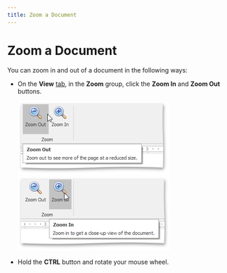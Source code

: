 ```yaml
---
title: Zoom a Document
---
```

# Zoom a Document
You can zoom in and out of a document in the following ways:
* On the **View** [ tab](../../../../interface-elements-for-desktop/articles/rich-text-editor/text-editor-ui/ribbon-interface.md), in the **Zoom** group, click the **Zoom In** and **Zoom Out** buttons.
	
	![RTEZoomOut](../../../images/Img121293.png) ![RTEZoomIn](../../../images/Img121292.png)
* Hold the **CTRL** button and rotate your mouse wheel.